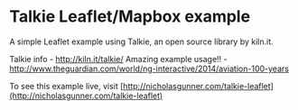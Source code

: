 Talkie Leaflet/Mapbox example
===========

A simple Leaflet example using Talkie, an open source library by kiln.it.

Talkie info - http://kiln.it/talkie/
Amazing example usage!! - http://www.theguardian.com/world/ng-interactive/2014/aviation-100-years

To see this example live, visit [http://nicholasgunner.com/talkie-leaflet](http://nicholasgunner.com/talkie-leaflet)
